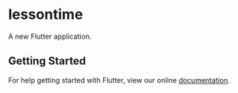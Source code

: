 # lessontime

A new Flutter application.

## Getting Started

For help getting started with Flutter, view our online
[documentation](https://flutter.io/).

